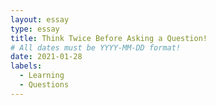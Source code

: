```yaml
---
layout: essay
type: essay
title: Think Twice Before Asking a Question!
# All dates must be YYYY-MM-DD format!
date: 2021-01-28
labels:
  - Learning
  - Questions
---
```


